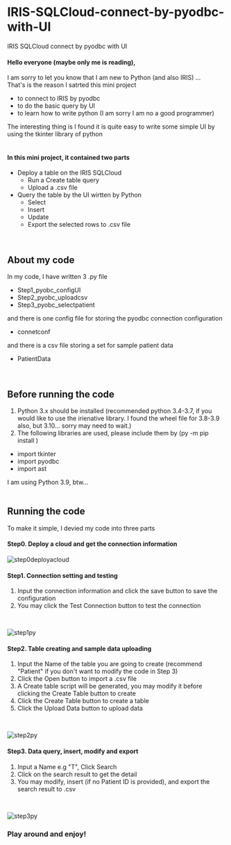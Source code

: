 # IRIS-SQLCloud-connect-by-pyodbc-with-UI
IRIS SQLCloud connect by pyodbc with UI<br>

#### Hello everyone (maybe only me is reading),<br>

I am sorry to let you know that I am new to Python (and also IRIS) ...<br>
That's is the reason I satrted this mini project<br>
- to connect to IRIS by pyodbc
- to do the basic query by UI
- to learn how to write python (I am sorry I am no a good programmer)

The interesting thing is I found it is quite easy to write some simple UI by using the tkinter library of python <br>
<br>

#### In this mini project, it contained two parts <br>

- Deploy a table on the IRIS SQLCloud
  - Run a Create table query
  - Upload a .csv file
- Query the table by the UI wirtten by Python
  - Select 
  - Insert
  - Update
  - Export the selected rows to .csv file
<br>

About my code <br>
----------------------------------------------
In my code, I have written 3 .py file
- Step1_pyobc_configUI
- Step2_pyobc_uploadcsv
- Step3_pyobc_selectpatient

and there is one config file for storing the pyodbc connection configuration
- connetconf

and there is a csv file storing a set for sample patient data
- PatientData

<br>

Before running the code <br>
----------------------------------------------
1. Python 3.x should be installed (recommended python 3.4-3.7, if you would like to use the irienative library. I found the wheel file for 3.8-3.9 also, but 3.10... sorry may need to wait.)
2. The following libraries are used, please include them by (py -m pip install )
  - import tkinter
  - import pyodbc
  - import ast

I am using Python 3.9, btw...<br>
<br>

Running the code <by>
----------------------------------------------
To make it simple, I devied my code into three parts <br>
   
#### Step0. Deploy a cloud and get the connection information

![step0deployacloud](https://user-images.githubusercontent.com/107917928/175937086-2dc1b045-005e-40db-a42b-8793b7cee797.png)
  
#### Step1. Connection setting and testing

1. Input the connection information and click the save button to save the configuration <br>
2. You may click the Test Connection button to test the connection<br>

<br>

![step1py](https://user-images.githubusercontent.com/107917928/175937897-d6d69b6f-db77-4814-a9dd-63ce0d8fafdb.png)

#### Step2. Table creating and sample data uploading
 
1. Input the Name of the table you are going to create (recommend "Patient" if you don't want to modify the code in Step 3)
2. Click the Open button to import a .csv file
3. A Create table script will be generated, you may modify it before clicking the Create Table button to create
4. Click the Create Table button to create a table
5. Click the Upload Data button to upload data
  
<br>  
  
![step2py](https://user-images.githubusercontent.com/107917928/175935627-a3f561c3-16f8-4a22-b374-93f48bfdbb6f.png)
  
#### Step3. Data query, insert, modify and export

1. Input a Name e.g "T", Click Search
2. Click on the search result to get the detail
3. You may modify, insert (if no Patient ID is provided), and export the search result to .csv

<br>
  
![step3py](https://user-images.githubusercontent.com/107917928/175941661-1094364a-7f3a-4b96-b9d1-f91f0deb079d.png)
  
### Play around and enjoy!


